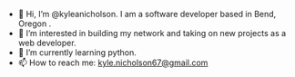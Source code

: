 - 👋 Hi, I’m @kyleanicholson. I am a software developer based in Bend, Oregon . 
- 👀 I’m interested in building my network and taking on new projects as a web developer.
- 🌱 I’m currently learning python.
- 📫 How to reach me: kyle.nicholson67@gmail.com

<!---
kyleanicholson/kyleanicholson is a ✨ special ✨ repository because its `README.md` (this file) appears on your GitHub profile.
You can click the Preview link to take a look at your changes.
--->
